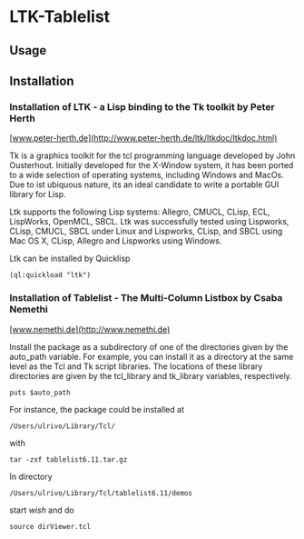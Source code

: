 # LTK-Tablelist

## Usage

## Installation

### Installation of LTK - a Lisp binding to the Tk toolkit by Peter Herth

[www.peter-herth.de](http://www.peter-herth.de/ltk/ltkdoc/ltkdoc.html)

Tk is a graphics toolkit for the tcl programming language developed by John
Ousterhout. Initially developed for the X-Window system, it has been ported to a
wide selection of operating systems, including Windows and MacOs. Due to ist
ubiquous nature, its an ideal candidate to write a portable GUI library for
Lisp. 

Ltk supports the following Lisp systems: Allegro, CMUCL, CLisp, ECL, LispWorks,
OpenMCL, SBCL. Ltk was successfully tested using Lispworks, CLisp, CMUCL, SBCL
under Linux and Lispworks, CLisp, and SBCL using Mac OS X, CLisp, Allegro and
Lispworks using Windows.

Ltk can be installed by Quicklisp

`(ql:quickload "ltk")`

### Installation of Tablelist - The Multi-Column Listbox by Csaba Nemethi

[www.nemethi.de](http://www.nemethi.de)

Install the package as a subdirectory of one of the directories given by the
auto\_path variable. For example, you can install it as a directory at the same
level as the Tcl and Tk script libraries. The locations of these library
directories are given by the tcl\_library and tk\_library variables, respectively.

`puts $auto_path`

For instance, the package could be installed at

`/Users/ulrivo/Library/Tcl/`

with

`tar -zxf tablelist6.11.tar.gz`

In directory 

`/Users/ulrivo/Library/Tcl/tablelist6.11/demos`

start *wish* and do

`source dirViewer.tcl`




